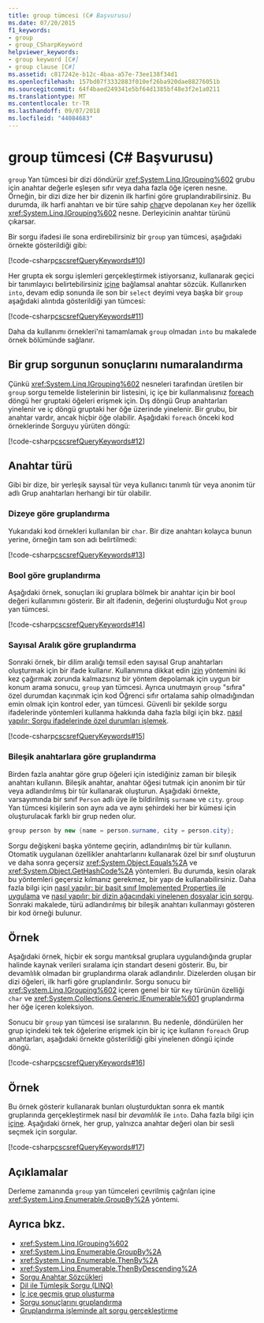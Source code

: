 ```yaml
---
title: group tümcesi (C# Başvurusu)
ms.date: 07/20/2015
f1_keywords:
- group
- group_CSharpKeyword
helpviewer_keywords:
- group keyword [C#]
- group clause [C#]
ms.assetid: c817242e-b12c-4baa-a57e-73ee138f34d1
ms.openlocfilehash: 157bd07f3332883f010ef26ba920dae88276051b
ms.sourcegitcommit: 64f4baed249341e5bf64d1385bf48e3f2e1a0211
ms.translationtype: MT
ms.contentlocale: tr-TR
ms.lasthandoff: 09/07/2018
ms.locfileid: "44084683"
---
```

# <a name="group-clause-c-reference"></a>group tümcesi (C# Başvurusu)

`group` Yan tümcesi bir dizi döndürür <xref:System.Linq.IGrouping%602> grubu için anahtar değerle eşleşen sıfır veya daha fazla öğe içeren nesne. Örneğin, bir dizi dize her bir dizenin ilk harfini göre gruplandırabilirsiniz. Bu durumda, ilk harfi anahtarı ve bir türe sahip [char](char.md)ve depolanan `Key` her özellik <xref:System.Linq.IGrouping%602> nesne. Derleyicinin anahtar türünü çıkarsar.

Bir sorgu ifadesi ile sona erdirebilirsiniz bir `group` yan tümcesi, aşağıdaki örnekte gösterildiği gibi:

[!code-csharp[cscsrefQueryKeywords#10](~/samples/snippets/csharp/VS_Snippets_VBCSharp/CsCsrefQueryKeywords/CS/Group.cs#10)]

Her grupta ek sorgu işlemleri gerçekleştirmek istiyorsanız, kullanarak geçici bir tanımlayıcı belirtebilirsiniz [içine](into.md) bağlamsal anahtar sözcük. Kullanırken `into`, devam edip sonunda ile son bir `select` deyimi veya başka bir `group` aşağıdaki alıntıda gösterildiği yan tümcesi:

[!code-csharp[cscsrefQueryKeywords#11](~/samples/snippets/csharp/VS_Snippets_VBCSharp/CsCsrefQueryKeywords/CS/Group.cs#11)]

Daha da kullanımı örnekleri'ni tamamlamak `group` olmadan `into` bu makalede örnek bölümünde sağlanır.

## <a name="enumerating-the-results-of-a-group-query"></a>Bir grup sorgunun sonuçlarını numaralandırma

Çünkü <xref:System.Linq.IGrouping%602> nesneleri tarafından üretilen bir `group` sorgu temelde listelerinin bir listesini, iç içe bir kullanmalısınız [foreach](foreach-in.md) döngü her gruptaki öğeleri erişmek için. Dış döngü Grup anahtarları yinelenir ve iç döngü gruptaki her öğe üzerinde yinelenir. Bir grubu, bir anahtar vardır, ancak hiçbir öğe olabilir. Aşağıdaki `foreach` önceki kod örneklerinde Sorguyu yürüten döngü:

[!code-csharp[cscsrefQueryKeywords#12](~/samples/snippets/csharp/VS_Snippets_VBCSharp/CsCsrefQueryKeywords/CS/Group.cs#12)]

## <a name="key-types"></a>Anahtar türü

Gibi bir dize, bir yerleşik sayısal tür veya kullanıcı tanımlı tür veya anonim tür adlı Grup anahtarları herhangi bir tür olabilir.

### <a name="grouping-by-string"></a>Dizeye göre gruplandırma

Yukarıdaki kod örnekleri kullanılan bir `char`. Bir dize anahtarı kolayca bunun yerine, örneğin tam son adı belirtilmedi:

[!code-csharp[cscsrefQueryKeywords#13](~/samples/snippets/csharp/VS_Snippets_VBCSharp/CsCsrefQueryKeywords/CS/Group.cs#13)]

### <a name="grouping-by-bool"></a>Bool göre gruplandırma

Aşağıdaki örnek, sonuçları iki gruplara bölmek bir anahtar için bir bool değeri kullanımını gösterir. Bir alt ifadenin, değerini oluşturduğu Not `group` yan tümcesi.

[!code-csharp[cscsrefQueryKeywords#14](~/samples/snippets/csharp/VS_Snippets_VBCSharp/CsCsrefQueryKeywords/CS/Group.cs#14)]

### <a name="grouping-by-numeric-range"></a>Sayısal Aralık göre gruplandırma

Sonraki örnek, bir dilim aralığı temsil eden sayısal Grup anahtarları oluşturmak için bir ifade kullanır. Kullanımına dikkat edin [izin](let-clause.md) yöntemini iki kez çağırmak zorunda kalmazsınız bir yöntem depolamak için uygun bir konum arama sonucu, `group` yan tümcesi. Ayrıca unutmayın `group` "sıfıra" özel durumdan kaçınmak için kod Öğrenci sıfır ortalama sahip olmadığından emin olmak için kontrol eder, yan tümcesi. Güvenli bir şekilde sorgu ifadelerinde yöntemleri kullanma hakkında daha fazla bilgi için bkz. [nasıl yapılır: Sorgu ifadelerinde özel durumları işlemek](../../programming-guide/linq-query-expressions/how-to-handle-exceptions-in-query-expressions.md).

[!code-csharp[cscsrefQueryKeywords#15](~/samples/snippets/csharp/VS_Snippets_VBCSharp/CsCsrefQueryKeywords/CS/Group.cs#15)]

### <a name="grouping-by-composite-keys"></a>Bileşik anahtarlara göre gruplandırma

Birden fazla anahtar göre grup öğeleri için istediğiniz zaman bir bileşik anahtarı kullanın. Bileşik anahtar, anahtar öğesi tutmak için anonim bir tür veya adlandırılmış bir tür kullanarak oluşturun. Aşağıdaki örnekte, varsayımında bir sınıf `Person` adlı üye ile bildirilmiş `surname` ve `city`. `group` Yan tümcesi kişilerin son aynı ada ve aynı şehirdeki her bir kümesi için oluşturulacak farklı bir grup neden olur.

```csharp
group person by new {name = person.surname, city = person.city};
```

Sorgu değişkeni başka yönteme geçirin, adlandırılmış bir tür kullanın. Otomatik uygulanan özellikler anahtarlarını kullanarak özel bir sınıf oluşturun ve daha sonra geçersiz <xref:System.Object.Equals%2A> ve <xref:System.Object.GetHashCode%2A> yöntemleri. Bu durumda, kesin olarak bu yöntemleri geçersiz kılmanız gerekmez, bir yapı de kullanabilirsiniz. Daha fazla bilgi için [nasıl yapılır: bir basit sınıf Implemented Properties ile uygulama](../../programming-guide/classes-and-structs/how-to-implement-a-lightweight-class-with-auto-implemented-properties.md) ve [nasıl yapılır: bir dizin ağacındaki yinelenen dosyalar için sorgu](../../programming-guide/concepts/linq/how-to-query-for-duplicate-files-in-a-directory-tree-linq.md). Sonraki makalede, türü adlandırılmış bir bileşik anahtarı kullanmayı gösteren bir kod örneği bulunur.

## <a name="example"></a>Örnek

Aşağıdaki örnek, hiçbir ek sorgu mantıksal gruplara uygulandığında gruplar halinde kaynak verileri sıralama için standart deseni gösterir. Bu, bir devamlılık olmadan bir gruplandırma olarak adlandırılır. Dizelerden oluşan bir dizi öğeleri, ilk harfi göre gruplandırılır. Sorgu sonucu bir <xref:System.Linq.IGrouping%602> içeren genel bir tür `Key` türünün özelliği `char` ve <xref:System.Collections.Generic.IEnumerable%601> gruplandırma her öğe içeren koleksiyon.

Sonucu bir `group` yan tümcesi ise sıralarının. Bu nedenle, döndürülen her grup içindeki tek tek öğelerine erişmek için bir iç içe kullanın `foreach` Grup anahtarları, aşağıdaki örnekte gösterildiği gibi yinelenen döngü içinde döngü.

[!code-csharp[cscsrefQueryKeywords#16](~/samples/snippets/csharp/VS_Snippets_VBCSharp/CsCsrefQueryKeywords/CS/Group.cs#16)]

## <a name="example"></a>Örnek

Bu örnek gösterir kullanarak bunları oluşturduktan sonra ek mantık gruplarında gerçekleştirmek nasıl bir *devamlılık* ile `into`. Daha fazla bilgi için [içine](into.md). Aşağıdaki örnek, her grup, yalnızca anahtar değeri olan bir sesli seçmek için sorgular.

[!code-csharp[cscsrefQueryKeywords#17](~/samples/snippets/csharp/VS_Snippets_VBCSharp/CsCsrefQueryKeywords/CS/Group.cs#17)]

## <a name="remarks"></a>Açıklamalar

Derleme zamanında `group` yan tümceleri çevrilmiş çağrıları içine <xref:System.Linq.Enumerable.GroupBy%2A> yöntemi.

## <a name="see-also"></a>Ayrıca bkz.

- <xref:System.Linq.IGrouping%602>  
- <xref:System.Linq.Enumerable.GroupBy%2A>  
- <xref:System.Linq.Enumerable.ThenBy%2A>  
- <xref:System.Linq.Enumerable.ThenByDescending%2A>  
- [Sorgu Anahtar Sözcükleri](query-keywords.md)  
- [Dil ile Tümleşik Sorgu (LINQ)](../../linq/index.md)  
- [İç içe geçmiş grup oluşturma](../../linq/create-a-nested-group.md)  
- [Sorgu sonuçlarını gruplandırma](../../linq/group-query-results.md)  
- [Gruplandırma işleminde alt sorgu gerçekleştirme](../../linq/perform-a-subquery-on-a-grouping-operation.md)